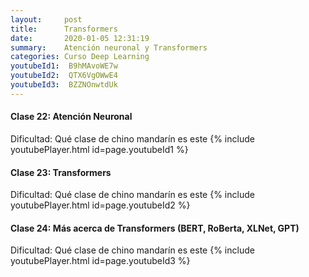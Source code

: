 ```yaml
---
layout:     post
title:      Transformers
date:       2020-01-05 12:31:19
summary:    Atención neuronal y Transformers
categories: Curso Deep Learning
youtubeId1:  B9hMAvoWE7w
youtubeId2:  QTX6VgOWwE4
youtubeId3:  BZZNOnwtdUk
---
```


#### Clase 22: Atención Neuronal
Dificultad: Qué clase de chino mandarín es este
{% include youtubePlayer.html id=page.youtubeId1 %}


#### Clase 23: Transformers
Dificultad: Qué clase de chino mandarín es este
{% include youtubePlayer.html id=page.youtubeId2 %}

#### Clase 24: Más acerca de Transformers (BERT, RoBerta, XLNet, GPT)
Dificultad: Qué clase de chino mandarín es este
{% include youtubePlayer.html id=page.youtubeId3 %}
